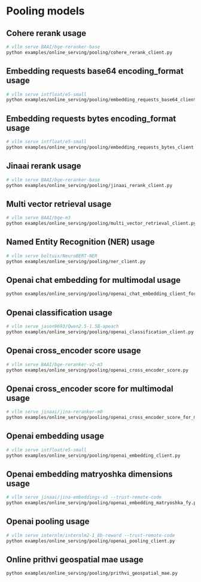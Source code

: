 # Pooling models

## Cohere rerank usage

```bash
# vllm serve BAAI/bge-reranker-base
python examples/online_serving/pooling/cohere_rerank_client.py
```

## Embedding requests base64 encoding_format usage

```bash
# vllm serve intfloat/e5-small
python examples/online_serving/pooling/embedding_requests_base64_client.py
```

## Embedding requests bytes encoding_format usage

```bash
# vllm serve intfloat/e5-small
python examples/online_serving/pooling/embedding_requests_bytes_client.py
```

## Jinaai rerank usage

```bash
# vllm serve BAAI/bge-reranker-base
python examples/online_serving/pooling/jinaai_rerank_client.py
```

## Multi vector retrieval usage

```bash
# vllm serve BAAI/bge-m3
python examples/online_serving/pooling/multi_vector_retrieval_client.py
```

## Named Entity Recognition (NER) usage

```bash
# vllm serve boltuix/NeuroBERT-NER
python examples/online_serving/pooling/ner_client.py
```

## Openai chat embedding for multimodal usage

```bash
python examples/online_serving/pooling/openai_chat_embedding_client_for_multimodal.py
```

## Openai classification usage

```bash
# vllm serve jason9693/Qwen2.5-1.5B-apeach
python examples/online_serving/pooling/openai_classification_client.py
```

## Openai cross_encoder score usage

```bash
# vllm serve BAAI/bge-reranker-v2-m3
python examples/online_serving/pooling/openai_cross_encoder_score.py
```

## Openai cross_encoder score for multimodal usage

```bash
# vllm serve jinaai/jina-reranker-m0
python examples/online_serving/pooling/openai_cross_encoder_score_for_multimodal.py
```

## Openai embedding usage

```bash
# vllm serve intfloat/e5-small
python examples/online_serving/pooling/openai_embedding_client.py
```

## Openai embedding matryoshka dimensions usage

```bash
# vllm serve jinaai/jina-embeddings-v3 --trust-remote-code
python examples/online_serving/pooling/openai_embedding_matryoshka_fy.py
```

## Openai pooling usage

```bash
# vllm serve internlm/internlm2-1_8b-reward --trust-remote-code
python examples/online_serving/pooling/openai_pooling_client.py
```

## Online prithvi geospatial mae usage

```bash
python examples/online_serving/pooling/prithvi_geospatial_mae.py
```